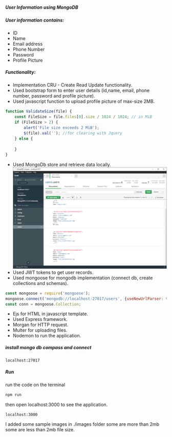 ##### User Information using MongoDB

##### User information contains:
- ID
- Name
- Email address
- Phone Number
- Password
- Profile Picture

##### Functionality:
- Implementation CRU - Create Read Update functionality.
- Used bootstrap form to enter user details (id,name, email, phone number, password and profile picture).
- Used javascript function to upload profile picture of max-size 2MB.

```javascript
function ValidateSize(file) {
    const FileSize = file.files[0].size / 1024 / 1024; // in MiB
    if (FileSize > 2) {
        alert('File size exceeds 2 MiB');
        $(file).val(''); //for clearing with Jquery
    } else {

    }
}
```

- Used MongoDb store and retrieve data locally.
  ![Mongodb](./images/mongo.png)
- Used JWT tokens to get user records.
- Used mongoose for mongodb implementation (connect db, create collections and schemas).

```javascript
const mongoose = require('mongoose');
mongoose.connect('mongodb://localhost:27017/users', {useNewUrlParser: true});
const conn = mongoose.Collection;
```

- Ejs for HTML in javascript template.
- Used Express framework.
- Morgan for HTTP request.
- Multer for uploading files.
- Nodemon to run the application.

##### install mongo db compass and connect 

```
localhost:27017
```

##### Run
run the code on the terminal 
```BASH
npm run
```
then open localhost:3000 to see the application.
```
localhost:3000
```

I added some sample images in ./images folder some are more than 2mb some are less than 2mb file size.